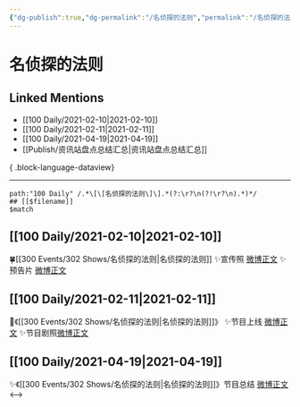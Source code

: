 ```yaml
---
{"dg-publish":true,"dg-permalink":"/名侦探的法则","permalink":"/名侦探的法则/","created":"2023-04-09T13:51:24.000+08:00","updated":"2023-08-24T19:06:16.648+08:00"}
---
```


# 名侦探的法则

## Linked Mentions
- [[100 Daily/2021-02-10\|2021-02-10]]
- [[100 Daily/2021-02-11\|2021-02-11]]
- [[100 Daily/2021-04-19\|2021-04-19]]
- [[Publish/资讯站盘点总结汇总\|资讯站盘点总结汇总]]

{ .block-language-dataview}

---

```expander
path:"100 Daily" /.*\[\[名侦探的法则\]\].*(?:\r?\n(?!\r?\n).*)*/
## [[$filename]]
$match
```
## [[100 Daily/2021-02-10\|2021-02-10]]
🍀[[300 Events/302 Shows/名侦探的法则\|名侦探的法则]]
✨宣传照 [微博正文](https://weibo.com/6466290670/K1hyg8GWD)
✨预告片 [微博正文](https://weibo.com/6466290670/K1hzwuaKh)
## [[100 Daily/2021-02-11\|2021-02-11]]
🌟《[[300 Events/302 Shows/名侦探的法则\|名侦探的法则]]》
✨节目上线 [微博正文](https://m.weibo.cn/6466290670/4603390829791377)
✨节目剧照[微博正文](https://m.weibo.cn/6466290670/4603451814459838)
## [[100 Daily/2021-04-19\|2021-04-19]]
✨《[[300 Events/302 Shows/名侦探的法则\|名侦探的法则]]》节目总结 [微博正文](https://m.weibo.cn/6466290670/4627644932425286)
<-->